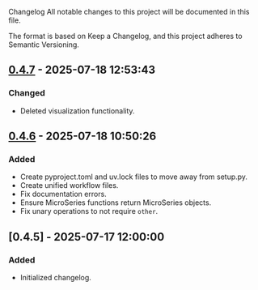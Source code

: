 Changelog
All notable changes to this project will be documented in this file.

The format is based on Keep a Changelog, and this project adheres to Semantic Versioning.

## [0.4.7] - 2025-07-18 12:53:43

### Changed

- Deleted visualization functionality.

## [0.4.6] - 2025-07-18 10:50:26

### Added

- Create pyproject.toml and uv.lock files to move away from setup.py.
- Create unified workflow files.
- Fix documentation errors.
- Ensure MicroSeries functions return MicroSeries objects.
- Fix unary operations to not require `other`.

## [0.4.5] - 2025-07-17 12:00:00

### Added

- Initialized changelog.



[0.4.7]: https://github.com/PolicyEngine/microcalibrate/compare/0.4.6...0.4.7
[0.4.6]: https://github.com/PolicyEngine/microcalibrate/compare/0.4.5...0.4.6

